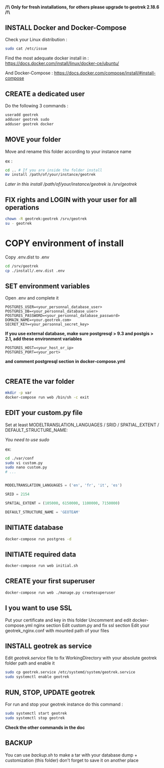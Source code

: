 #### /!\ Only for fresh installations, for others please upgrade to geotrek 2.18.6 /!\


## INSTALL Docker and Docker-Compose
Check your Linux distribution :
```bash
sudo cat /etc/issue
```
Find the most adequate docker install in :
https://docs.docker.com/install/linux/docker-ce/ubuntu/

And Docker-Compose :
https://docs.docker.com/compose/install/#install-compose

## CREATE a dedicated user
Do the following 3 commands :

```bash
useradd geotrek
adduser geotrek sudo
adduser geotrek docker
```

## MOVE your folder

Move and rename this folder according to your instance name

ex : 

```bash
cd .. # If you are inside the folder install
mv install /path/of/your/instance/geotrek
```
*Later in this install /path/of/your/instance/geotrek is /srv/geotrek*

## FIX rights and LOGIN with your user for all operations
```bash
chown -R geotrek:geotrek /srv/geotrek
su - geotrek
```

# COPY environment of install

Copy .env.dist to .env

```bash
cd /srv/geotrek
cp ./install/.env.dist .env

```

## SET environment variables

Open .env and complete it
```dotenv
POSTGRES_USER=<your_personnal_database_user>
POSTGRES_DB=<your_personnal_database_user>
POSTGRES_PASSWORD=<your_personnal_database_password>
DOMAIN_NAME=<your.geotrek.com>
SECRET_KEY=<your_personnal_secret_key>
```
**If you use external database, make sure postgresql > 9.3
and postgis > 2.1, add these environment variables**
```dotenv
POSTGRES_HOST=<your_host_or_ip>
POSTGRES_PORT=<your_port>
```
**and comment postgresql section in docker-compose.yml**
```python

```
## CREATE the var folder
```bash
mkdir -p var
docker-compose run web /bin/sh -c exit
```

## EDIT your custom.py file
Set at least MODELTRANSLATION_LANGUAGES / SRID / SPATIAL_EXTENT / DEFAULT_STRUCTURE_NAME:

*You need to use sudo*

ex:

```bash
cd ./var/conf
sudo vi custom.py
sudo nano custom.py
# ...
```

```python

MODELTRANSLATION_LANGUAGES = ('en', 'fr', 'it', 'es')

SRID = 2154

SPATIAL_EXTENT = (105000, 6150000, 1100000, 7150000)

DEFAULT_STRUCTURE_NAME = 'GEOTEAM'
```


## INITIATE database

```bash
docker-compose run postgres -d
```

## INITIATE required data

```bash
docker-compose run web initial.sh
```

## CREATE your first superuser

```bash
docker-compose run web ./manage.py createsuperuser
```

## I you want to use SSL
Put your certificate and key in this folder
Uncomment and edit docker-compose.yml nginx section
Edit custom.py and fix ssl section
Edit your geotrek_nginx.conf with mounted path of your files

## INSTALL geotrek as service
Edit *geotrek.service* file to fix 
WorkingDirectory with your absolute geotrek folder path
and enable it
```bash
sudo cp geotrek.service /etc/systemd/system/geotrek.service
sudo systemctl enable geotrek
```

## RUN, STOP, UPDATE geotrek
For run and stop your geotrek instance do this command :
```bash
sudo systemctl start geotrek
sudo systemctl stop geotrek
```

**Check the other commands in the doc**

## BACKUP

You can use *backup.sh* to make a tar with your database dump + customization (this folder)
don't forget to save it on another place